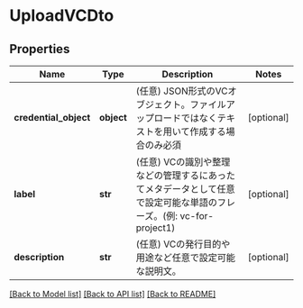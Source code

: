 # UploadVCDto

## Properties
Name | Type | Description | Notes
------------ | ------------- | ------------- | -------------
**credential_object** | **object** | (任意) JSON形式のVCオブジェクト。ファイルアップロードではなくテキストを用いて作成する場合のみ必須 | [optional] 
**label** | **str** | (任意) VCの識別や整理などの管理するにあったてメタデータとして任意で設定可能な単語のフレーズ。(例: vc-for-project1) | [optional] 
**description** | **str** | (任意) VCの発行目的や用途など任意で設定可能な説明文。 | [optional] 

[[Back to Model list]](../README.md#documentation-for-models) [[Back to API list]](../README.md#documentation-for-api-endpoints) [[Back to README]](../README.md)

